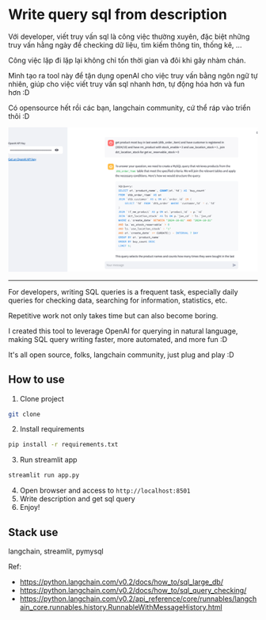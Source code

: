 # Write query sql from description

Với developer, viết truy vấn sql là công việc thường xuyên, đặc biệt những truy vấn hằng ngày để checking dữ liệu, tìm kiếm thông tin, thống kê, ...

Công việc lặp đi lặp lại không chỉ tốn thời gian và đôi khi gây nhàm chán.

Mình tạo ra tool này để tận dụng openAI cho việc truy vấn bằng ngôn ngữ tự nhiên, giúp cho việc viết truy vấn sql nhanh hơn, tự động hóa hơn và fun hơn :D

Có opensource hết rồi các bạn, langchain community, cứ thể ráp vào triển thôi :D

![chat-sql-query](demo.png)

------------------------------------------------------------------------------------

For developers, writing SQL queries is a frequent task, especially daily queries for checking data, searching for information, statistics, etc.

Repetitive work not only takes time but can also become boring.

I created this tool to leverage OpenAI for querying in natural language, making SQL query writing faster, more automated, and more fun :D

It's all open source, folks, langchain community, just plug and play :D

## How to use

1. Clone project
```bash
git clone
```

2. Install requirements
```bash
pip install -r requirements.txt
```

3. Run streamlit app
```bash
streamlit run app.py
```

4. Open browser and access to `http://localhost:8501`
5. Write description and get sql query
6. Enjoy!

## Stack use
langchain, streamlit, pymysql


Ref:
- https://python.langchain.com/v0.2/docs/how_to/sql_large_db/
- https://python.langchain.com/v0.2/docs/how_to/sql_query_checking/
- https://python.langchain.com/v0.2/api_reference/core/runnables/langchain_core.runnables.history.RunnableWithMessageHistory.html

